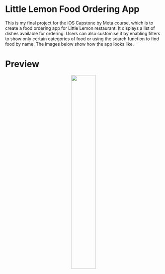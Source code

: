# Little Lemon Food Ordering App

This is my final project for the iOS Capstone by Meta course, which is to create a food ordering app for Little Lemon restaurant. 
It displays a list of dishes available for ordering. Users can also customise it by enabling filters to show only certain categories 
of food or using the search function to find food by name. The images below show how the app looks like.

# Preview

<center><img src = "https://github.com/demenkoeugene/littlelemon/blob/main/2023-06-17%2000.24.33.gif?raw=true" width = "40%" align="center"></center>
